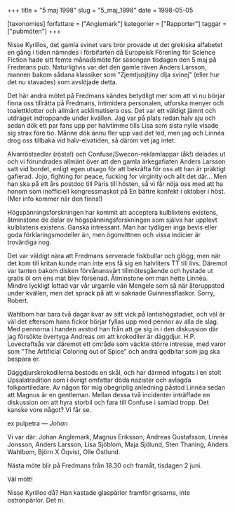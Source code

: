 +++
title = "5 maj 1998"
slug = "5_maj_1998"
date = 1998-05-05

[taxonomies]
forfattare = ["Anglemark"]
kategorier = ["Rapporter"]
taggar = ["pubmöten"]
+++

Nisse Kyrillos, det gamla svinet vars bror provade ut det grekiska alfabetet en gång i tiden nämndes i förbifarten då Europeisk Förening för Science Fiction hade sitt femte månadsmöte för säsongen tisdagen den 5 maj på Fredmans pub. Naturligtvis var det den gamle räven Anders Larsson, mannen bakom sådana klassiker som "Zjemtjusjtjiny dlja svinej" (eller hur det nu stavades) som avslöjade detta.

<!-- more -->

Det här andra mötet på Fredmans kändes betydligt mer som att vi nu börjar finna oss tillrätta på Fredmans, intimidera personalen,
utforska menyer och toalettklotter och allmänt acklimatisera oss. Det var ett väldigt jämnt och utdraget indroppande under kvällen. Jag var på plats redan halv sju och sedan dök ett par fans upp per halvtimme tills Lisa som sista nylle visade sig strax före tio. Månne dök ännu fler upp vad det led, men jag och Linnéa drog oss tillbaka vid halv-elvatiden, så därom vet jag intet.

Alvarröstsedlar (rösta!) och Confuse/Swecon-reklamlappar (åk!) delades ut och vi förundrades allmänt över att den gamla ärkegafiaten Anders Larsson satt vid bordet, enligt egen utsago för att bekräfta för oss att han är präktigt gafierad. Jojo, fighting for peace, fucking for virginity och allt det där... Men han ska på ett års postdoc till Paris till hösten, så vi får nöja oss med att ha honom som inofficiell kongressmaskot på En bättre konfekt i oktober i höst. (Mer info kommer när den finns!)

Högspänningsforskningen har kommit att acceptera kulblixtens existens, åtminstone de delar av högspänningsforskningen som själva har upplevt kulblixtens existens. Ganska intressant. Man har tydligen inga bevis eller goda förklaringsmodeller än, men ögonvittnen och vissa indicier är trovärdiga nog.

Det var väldigt nära att Fredmans serverade fiskbullar och glögg, men när det kom till kritan kunde man inte ens få sig en halvliters TT till livs. Däremot var tanten bakom disken förvånansvärt tillmötesgående och hystade ut gratis öl om ens mat blev försenad. Åtminstone om man hette Linnéa. Mindre lyckligt lottad var vår urgamle vän Mengele som så när återuppstod under kvällen, men det sprack på att vi saknade Guinnessflaskor. Sorry, Robert.

Wahlbom har bara två dagar kvar av sitt vick på lantishögstadiet, och väl är väl det eftersom hans fickor börjar fyllas upp med pennor av alla de slag. Med pennorna i handen avstod han från att ge sig in i den diskussion där jag försökte övertyga Andreas om att krokodiler är däggdjur. H.P. Lovecraftsås var däremot ett område som väckte större intresse, med varor som "The Artificial Coloring out of Spice" och andra godbitar som jag ska bespara er.

Däggdjurskrokodilerna bestods en skål, och har därmed infogats i en stolt Upsalatradition som i övrigt omfattar döda nazister och avlagda folkpartiledare. Av någon för mig obegriplig anledning påstod Linnéa sedan att Magnus är en gentleman. Mellan dessa två incidenter inträffade en diskussion om att hyra storbil och fara till Confuse i samlad tropp. Det kanske vore något? Vi får se.

ex pulpetra
— _Johan_

Vi var där: Johan Anglemark, Magnus Eriksson, Andreas Gustafsson, Linnéa Jonsson, Anders Larsson, Lisa Sjöblom, Maja Sjölund, Sten Thaning, Anders Wahlbom, Björn X Öqvist, Olle Östlund.

Nästa möte blir på Fredmans från 18.30 och framåt, tisdagen 2 juni.

Väl mött!

Nisse Kyrillos då? Han kastade glaspärlor framför grisarna, inte ostronpärlor. Det ni.
